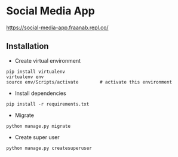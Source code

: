 # Social Media App
https://social-media-app.fraanab.repl.co/
## Installation
- Create virtual environment
```
pip install virtualenv
virtualenv env
source env/Scripts/activate        # activate this environment
```

- Install dependencies
```
pip install -r requirements.txt
```

- Migrate
```
python manage.py migrate
```

- Create super user
```
python manage.py createsuperuser
```